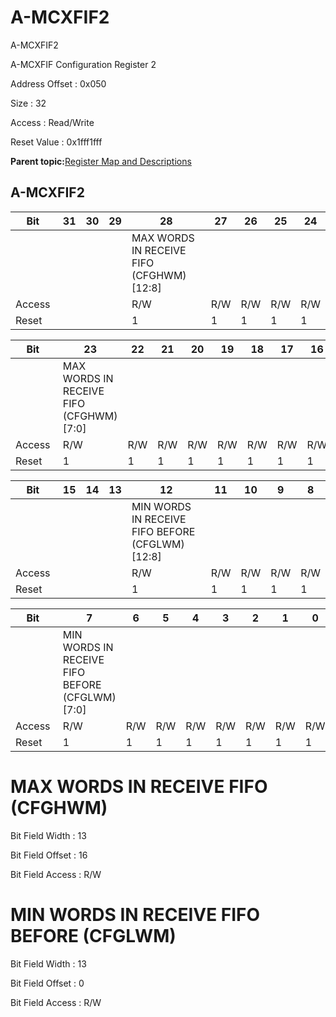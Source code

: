 # A-MCXFIF2

A-MCXFIF2

A-MCXFIF Configuration Register 2

Address Offset : 0x050

Size : 32

Access : Read/Write

Reset Value : 0x1fff1fff

**Parent topic:**[Register Map and Descriptions](GUID-521EA668-4C02-4A74-927B-B4C8D92B9489.md)

## A-MCXFIF2

|Bit |31|30|29|28|27|26|25|24|
|----|---|---|---|---|---|---|---|---|
| | | | |MAX WORDS IN RECEIVE FIFO \(CFGHWM\) \[12:8\]|
|Access | | | |R/W|R/W|R/W|R/W|R/W|
|Reset | | | |1|1|1|1|1|

|Bit |23|22|21|20|19|18|17|16|
|----|---|---|---|---|---|---|---|---|
| |MAX WORDS IN RECEIVE FIFO \(CFGHWM\) \[7:0\]|
|Access |R/W|R/W|R/W|R/W|R/W|R/W|R/W|R/W|
|Reset |1|1|1|1|1|1|1|1|

|Bit |15|14|13|12|11|10|9|8|
|----|---|---|---|---|---|---|---|---|
| | | | |MIN WORDS IN RECEIVE FIFO BEFORE \(CFGLWM\) \[12:8\]|
|Access | | | |R/W|R/W|R/W|R/W|R/W|
|Reset | | | |1|1|1|1|1|

|Bit |7|6|5|4|3|2|1|0|
|----|---|---|---|---|---|---|---|---|
| |MIN WORDS IN RECEIVE FIFO BEFORE \(CFGLWM\) \[7:0\]|
|Access |R/W|R/W|R/W|R/W|R/W|R/W|R/W|R/W|
|Reset |1|1|1|1|1|1|1|1|

# MAX WORDS IN RECEIVE FIFO \(CFGHWM\)

Bit Field Width : 13

Bit Field Offset : 16

Bit Field Access : R/W

# MIN WORDS IN RECEIVE FIFO BEFORE \(CFGLWM\)

Bit Field Width : 13

Bit Field Offset : 0

Bit Field Access : R/W

